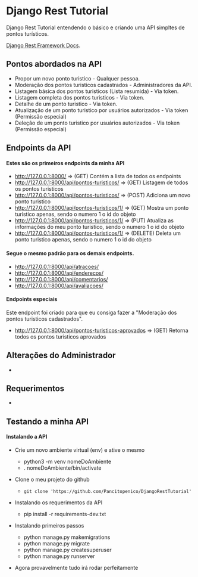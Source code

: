 # Django Rest Tutorial
Django Rest Tutorial entendendo o básico e criando uma API simpltes de pontos turísticos.

[Django Rest Framework Docs](https://www.django-rest-framework.org/).

## Pontos abordados na API

- Propor um novo ponto turistico - Qualquer pessoa.
- Moderação dos pontos turisticos cadastrados - Administradores da API.
- Listagem básica dos pontos turisticos (Lista resumida) - Via token.
- Listagem completa dos pontos turisticos - Via token.
- Detalhe de um ponto turistico - Via token.
- Atualização de um ponto turistico por usuários autorizados - Via token (Permissão especial)
- Deleção de um ponto turistico por usuários autorizados - Via token (Permissão especial)

## Endpoints da API
#### Estes são os primeiros endpoints da minha API
- http://127.0.0.1:8000/ => (GET) Contém a lista de todos os endpoints
- http://127.0.0.1:8000/api/pontos-turisticos/ => (GET) Listagem de todos os pontos turisticos
- http://127.0.0.1:8000/api/pontos-turisticos/ => (POST) Adiciona um novo ponto turistico
- http://127.0.0.1:8000/api/pontos-turisticos/1/ => (GET) Mostra um ponto turistico apenas, sendo o numero 1 o id do objeto
- http://127.0.0.1:8000/api/pontos-turisticos/1/ => (PUT) Atualiza as informações do meu ponto turistico, sendo o numero 1 o id do objeto
- http://127.0.0.1:8000/api/pontos-turisticos/1/ => (DELETE) Deleta um ponto turistico apenas, sendo o numero 1 o id do objeto
#### Segue o mesmo padrão para os demais endpoints.
- http://127.0.0.1:8000/api/atracoes/
- http://127.0.0.1:8000/api/enderecos/
- http://127.0.0.1:8000/api/comentarios/
- http://127.0.0.1:8000/api/avaliacoes/

#### Endpoints especiais
Este endpoint foi criado para que eu consiga fazer a "Moderação dos pontos turisticos cadastrados".
- http://127.0.0.1:8000/api/pontos-turisticos-aprovados => (GET) Retorna todos os pontos turisticos aprovados

## Alterações do Administrador
- 

## Requerimentos
- 

## Testando a minha API
#### Instalando a API
- Crie um novo ambiente virtual (env) e ative o mesmo
  - python3 -m venv nomeDoAmbiente
  - . nomeDoAmbiente/bin/activate

- Clone o meu projeto do github
  -  `git clone 'https://github.com/Pancitopenico/DjangoRestTutorial'`

- Instalando os requerimentos da API
  - pip install -r requirements-dev.txt
  
- Instalando primeiros passos
  - python manage.py makemigrations
  - python manage.py migrate
  - python manage.py createsuperuser
  - python manage.py runserver
  
- Agora provavelmente tudo irá rodar perfeitamente